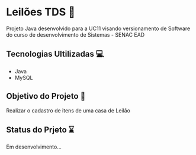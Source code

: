 # Leilões TDS 🚀
Projeto Java desenvolvido para a UC11 visando versionamento de Software do curso de desenvolvimento de Sistemas - SENAC EAD

## Tecnologias Ultilizadas 💻
- Java
- MySQL

## Objetivo do Projeto 🎯
Realizar o cadastro de itens de uma casa de Leilão

## Status do Prjeto ⌛
Em desenvolvimento...
